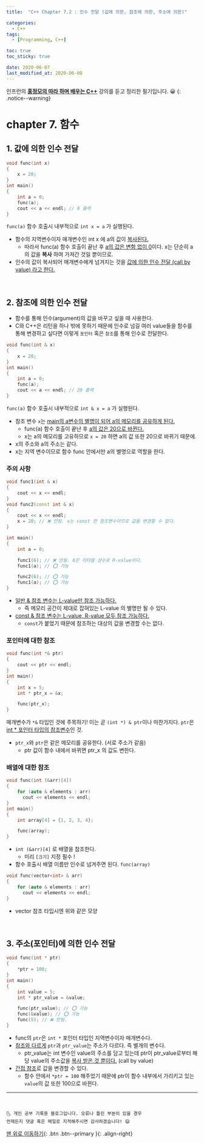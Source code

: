```yaml
---
title:  "C++ Chapter 7.2 : 인수 전달 (값에 의한, 참조에 의한, 주소에 의한)" 

categories:
  - C++
tags:
  - [Programming, C++]

toc: true
toc_sticky: true

date: 2020-06-07
last_modified_at: 2020-06-08
---
```


인프런의 **<u>홍정모의 따라 하며 배우는 C++</u>** 강의를 듣고 정리한 필기입니다. 😀
{: .notice--warning}

# chapter 7. 함수

## 1. 값에 의한 인수 전달 

```cpp
void func(int x) 
{
    x = 20;
}
int main()
{
    int a = 0;
    func(a); 
    cout << a << endl; // 0 출력
}
```
`func(a)` 함수 호출시 내부적으로 `int x = a` 가 실행된다. 
- 함수의 지역변수이자 매개변수인 int x 에 a의 값이 <u>복사된다.</u>
  - 따라서 func(a) 함수 호출이 끝난 후 <u>a의 값은 변함 없이 0</u>이다. x는 단순히 a의 값을 **복사** 하여 가져간 것일 뿐이므로.
- 인수의 값이 복사되어 매개변수에게 넘겨지는 것을 <u>값에 의한 인수 전달 (call by value) 라고 한다.</u>

<br>

## 2. 참조에 의한 인수 전달
- 함수를 통해 인수(argument)의 값을 바꾸고 싶을 때 사용한다.
- C와 C++은 리턴을 하나 밖에 못하기 때문에 인수로 넘길 여러 value들을 함수를 통해 변경하고 싶다면 이렇게 `포인터` 혹은 `참조`를 통해 인수로 전달한다.

```cpp
void func(int & x) 
{
    x = 20;
}
int main()
{
    int a = 0;
    func(a); 
    cout << a << endl; // 20 출력
}
```
`func(a)` 함수 호출시 내부적으로 `int & x = a` 가 실행된다. 
- 참조 변수 `x`는 <u>main의 a변수의 별명이 되어 a의 메모리를 공유하게 된다.</u> 
  - func(a) 함수 호출이 끝난 후 <u>a의 값은 20으로 바뀐다.</u>
  - x는 a의 메모리를 고유하므로 `x = 20` 하면 a의 값 또한 20으로 바뀌기 때문에.
- x의 주소와 a의 주소는 같다. 
- x는 지역 변수이므로 함수 func 안에서만 a의 별명으로 역할을 한다.

### 주의 사항

```cpp
void func1(int & x) 
{
    cout << x << endl;
}
void func2(const int & x) 
{
    cout << x << endl;
    x = 20; // ❌ 안됨. x는 const 한 참조변수이므로 값을 변경할 수 없다.
}

int main()
{
    int a = 0;

    func1(6); // ❌ 안됨. 6은 리터럴 상수로 R-value이다.
    func1(a); // ⭕ 가능

    func2(6); // ⭕ 가능
    func1(a); // ⭕ 가능
}
```

- <u>일반 & 참조 변수는 L-value만 참조 가능하다.</u> 
  - 즉 메모리 공간이 제대로 잡혀있는 L-value 의 별명만 될 수 있다. 
- <u>const & 참조 변수는 L-value, R-value 모두 참조 가능하다.</u> 
  - `const`가 붙었기 때문에 참조하는 대상의 값을 변경할 수는 없다.

### 포인터에 대한 참조

```cpp
void func(int *& ptr)
{
    cout << ptr << endl;
}
int main()
{
    int x = 5;
    int * ptr_x = &x;

    func(ptr_x);
}
```
매개변수가 `*&` 타입인 것에 주목하기! 이는 곧 `(int *) & ptr`이나 마찬가지다. `ptr`은 <u>int * 포인터 타입의 참조변수</u>인 것.
- `ptr_x`와 `ptr`은 같은 메모리를 공유한다. (서로 주소가 같음)
  - ptr 값이 함수 내에서 바뀌면 ptr_x 의 값도 변한다. 

### 배열에 대한 참조

```cpp
void func(int (&arr)[4])
{
    for (auto & elements : arr)
      cout << elements << endl;
}
int main()
{
    int array[4] = {1, 2, 3, 4};

    func(array);
}
```
- `int (&arr)[4]` 로 배열을 참조한다. 
  - 미리 `[크기]` 지정 필수 ! 
- 함수 호출시 배열 이름만 인수로 넘겨주면 된다. `func(array)`


```cpp
void func(vector<int> & arr)
{
    for (auto & elements : arr)
      cout << elements << endl;
}
```
- vector 참조 타입시엔 위와 같은 모양

<br>

## 3. 주소(포인터)에 의한 인수 전달

```cpp
void func(int * ptr)
{
    *ptr = 100;
}
int main()
{
    int value = 5;
    int * ptr_value = &value;

    func(ptr_value); // ⭕ 가능
    func(&value); // ⭕ 가능
    func(5); // ❌ 안됨.
}
```
- func의 `ptr`은 `int *` 포인터 타입인 지역변수이자 매개변수다. 
- <u>참조와 다르게</u> `ptr`과 `ptr_value`는 주소가 다르다. 즉 별개의 변수다. 
  - ptr_value는 int 변수인 value의 주소를 담고 있는데 ptr이 ptr_value로부터 해당 value의 주소값을 <u>복사 받은 것 뿐이다.</u> (call by value)
- <u>간접 참조</u>로 값을 변경할 수 있다.
  - 함수 안에서 `*ptr = 100` 해주었기 때문에 ptr이 함수 내부에서 가리키고 있는 `value`의 값 또한 100으로 바뀐다.

***
<br>

    🌜 개인 공부 기록용 블로그입니다. 오류나 틀린 부분이 있을 경우 
    언제든지 댓글 혹은 메일로 지적해주시면 감사하겠습니다! 😄

[맨 위로 이동하기](#){: .btn .btn--primary }{: .align-right}